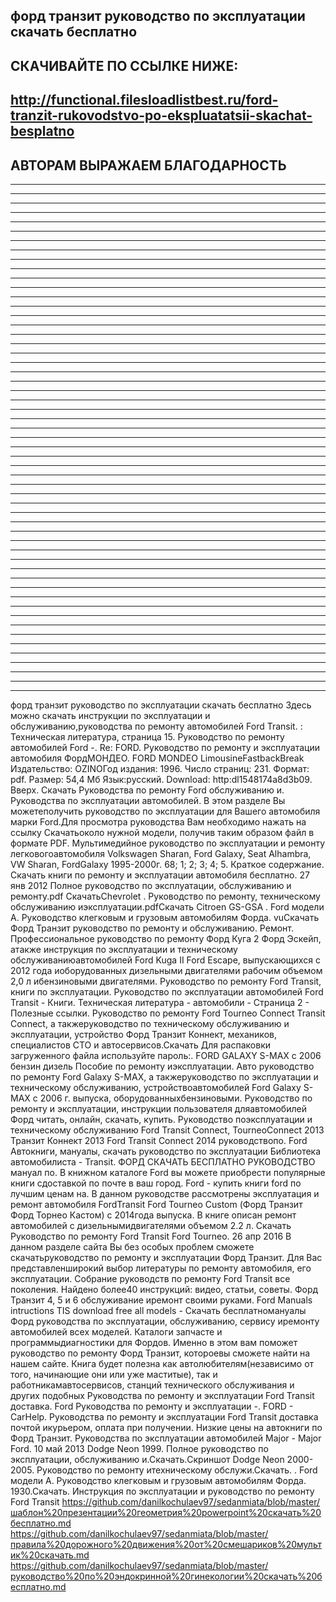 форд транзит руководство по эксплуатации скачать бесплатно
--------------------------------------------------
СКАЧИВАЙТЕ ПО ССЫЛКЕ НИЖЕ:
--------------------------------------------------
http://functional.filesloadlistbest.ru/ford-tranzit-rukovodstvo-po-ekspluatatsii-skachat-besplatno
--------------------------------------------------
АВТОРАМ ВЫРАЖАЕМ БЛАГОДАРНОСТЬ
--------------------------------------------------
--------------------------------------------------
--------------------------------------------------
--------------------------------------------------
--------------------------------------------------
--------------------------------------------------
--------------------------------------------------
--------------------------------------------------
--------------------------------------------------
--------------------------------------------------
--------------------------------------------------
--------------------------------------------------
--------------------------------------------------
--------------------------------------------------
--------------------------------------------------
--------------------------------------------------
--------------------------------------------------
--------------------------------------------------
--------------------------------------------------
--------------------------------------------------
--------------------------------------------------
--------------------------------------------------
--------------------------------------------------
--------------------------------------------------
--------------------------------------------------
--------------------------------------------------
--------------------------------------------------
--------------------------------------------------
--------------------------------------------------
--------------------------------------------------
--------------------------------------------------
--------------------------------------------------
--------------------------------------------------
--------------------------------------------------
--------------------------------------------------
--------------------------------------------------
--------------------------------------------------
--------------------------------------------------
--------------------------------------------------
--------------------------------------------------
--------------------------------------------------
--------------------------------------------------
--------------------------------------------------
--------------------------------------------------
--------------------------------------------------
--------------------------------------------------
--------------------------------------------------
--------------------------------------------------
--------------------------------------------------
--------------------------------------------------
--------------------------------------------------
--------------------------------------------------
--------------------------------------------------
--------------------------------------------------
--------------------------------------------------
--------------------------------------------------
форд транзит руководство по эксплуатации скачать бесплатно Здесь можно скачать инструкции по эксплуатации и обслуживанию,руководства по ремонту автомобилей Ford Transit. : Техническая литература, страница 15. Руководство по ремонту автомобилей Ford -. Re: FORD. Руководство по ремонту и эксплуатации автомобиля ФордМОНДЕО. FORD MONDEO LimousineFastbackBreak Издательство: OZINOГод издания: 1996. Число страниц: 231. Формат: pdf. Размер: 54,4 Мб Язык:русский. Download: http:dl1548174a8d3b09. Вверх. Скачать Руководства по ремонту Ford обслуживанию и. Руководства по эксплуатации автомобилей. В этом разделе Вы можетеполучить руководство по эксплуатации для Вашего автомобиля марки Ford.Для просмотра руководства Вам необходимо нажать на ссылку Скачатьоколо нужной модели, получив таким образом файл в формате PDF. Мультимедийное руководство по эксплуатации и ремонту легковогоавтомобиля Volkswagen Sharan, Ford Galaxy, Seat Alhambra, VW Sharan, FordGalaxy 1995-2000г. 68; 1; 2; 3; 4; 5. Краткое содержание. Скачать книги по ремонту и эксплуатации автомобиля бесплатно. 27 янв 2012  Полное руководство по эксплуатации, обслуживанию и ремонту.pdf СкачатьChevrolet . Руководство по ремонту, техническому обслуживанию иэксплуатации.pdfСкачать Citroen GS-GSA . Ford модели А. Руководство клегковым и грузовым автомобилям Форда. vuСкачать
Форд Транзит руководство по ремонту и обслуживанию. Ремонт. Профессиональное руководство по ремонту Форд Куга 2  Форд Эскейп, атакже инструкция по эксплуатации и техническому обслуживаниюавтомобилей Ford Kuga II  Ford Escape, выпускающихся с 2012 года иоборудованных дизельными двигателями рабочим объемом 2,0 л ибензиновыми двигателями. Руководство по ремонту Ford Transit, книги по эксплуатации. Руководство по эксплуатации автомобилей Ford Transit - Книги. Техническая литература - автомобили - Страница 2 - Полезные ссылки. Руководство по ремонту Ford Tourneo Connect  Transit Connect, а такжеруководство по техническому обслуживанию и эксплуатации, устройство Форд Транзит Коннект, механиков, специалистов СТО и автосервисов.Скачать Для распаковки загруженного файла используйте пароль:. FORD GALAXY  S-MAX с 2006 бензин  дизель Пособие по ремонту иэксплуатации. Авто руководство по ремонту Ford Galaxy  S-MAX, а такжеруководство по эксплуатации и техническому обслуживанию, устройствоавтомобилей Ford Galaxy  S-MAX с 2006 г. выпуска, оборудованныхбензиновыми. Руководство по ремонту и эксплуатации, инструкции пользователя дляавтомобилей Форд читать, онлайн, скачать, купить.  Руководство поэксплуатации и техническому обслуживанию Ford Transit Connect, TourneoConnect 2013 Транзит Коннект 2013  Ford Transit Connect 2014 руководствопо. Ford  Автокниги, мануалы, скачать руководство по эксплуатации
Библиотека автомобилиста - Transit. ФОРД СКАЧАТЬ БЕСПЛАТНО РУКОВОДСТВО мануал по. В книжном каталоге Ford вы можете приобрести популярные книги сдоставкой по почте в ваш город. Ford - купить книги ford по лучшим ценам на. В данном руководстве рассмотрены эксплуатация и ремонт автомобиля FordTransit  Ford Tourneo Custom (Форд Транзит  Форд Торнео Кастом) с 2014года выпуска. В книге описан ремонт автомобилей с дизельнымидвигателями объемом 2.2 л. Скачать Руководство по ремонту Ford Transit Ford Tourneo. 26 апр 2016  В данном разделе сайта Вы без особых проблем сможете скачатьруководство по ремонту и эксплуатации Форд Транзит. Для Вас представленширокий выбор литературы по ремонту автомобиля, его эксплуатации. Собрание руководств по ремонту Ford Transit все поколения. Найдено более40 инструкций: видео, статьи, советы. Форд Транзит 4, 5 и 6 обслуживание иремонт своими руками. Ford Manuals intructions TIS download free all models - Скачать бесплатномануалы Форд руководства по эксплуатации, обслуживанию, сервису иремонту автомобилей всех моделей. Каталоги запчасте и программыдиагностики для Фордов. Именно в этом вам поможет руководство по ремонту Форд Транзит, котороевы сможете найти на нашем сайте. Книга будет полезна как автолюбителям(независимо от того, начинающие они или уже маститые), так и работникамавтосервисов, станций технического обслуживания и других подобных
Руководства по ремонту и эксплуатации Ford Transit доставка. Ford Руководства по ремонту и эксплуатации -. FORD - CarHelp. Руководства по ремонту и эксплуатации Ford Transit доставка почтой икурьером, оплата при получении. Низкие цены на автокниги по Форд Транзит. Руководства по эксплуатации автомобилей  Major - Major Ford. 10 май 2013  Dodge Neon 1999. Полное руководство по эксплуатации, обслуживанию и.Скачать.Cкриншот Dodge Neon 2000-2005. Руководство по ремонту итехническому обслужи.Скачать. . Ford модели А. Руководство клегковым и грузовым автомобилям Форда. 1930.Скачать. Инструкция по эксплуатации и руководство по ремонту Ford Transit
https://github.com/danilkochulaev97/sedanmiata/blob/master/шаблон%20презентации%20геометрия%20powerpoint%20скачать%20бесплатно.md
https://github.com/danilkochulaev97/sedanmiata/blob/master/правила%20дорожного%20движения%20от%20смешариков%20мультик%20скачать.md
https://github.com/danilkochulaev97/sedanmiata/blob/master/руководство%20по%20эндокринной%20гинекологии%20скачать%20бесплатно.md